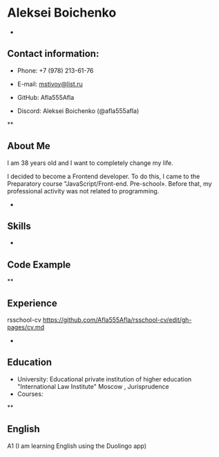 # Aleksei Boichenko

*

## Contact information:
* Phone: +7 (978) 213-61-76

* E-mail: mstivoy@list.ru

* GitHub: Afla555Afla

* Discord: Aleksei Boichenko (@afla555afla)
  
**

## About Me

I am 38 years old and I want to completely change my life. 


I decided to become a Frontend developer. To do this, I came to the Preparatory course "JavaScript/Front-end. Pre-school». Before that, my professional activity was not related to programming.

*

## Skills

*

## Code Example

**

## Experience

rsschool-cv https://github.com/Afla555Afla/rsschool-cv/edit/gh-pages/cv.md

*

## Education

* University: Educational private institution of higher education "International Law Institute" Moscow , Jurisprudence
* Courses:

**

## English
A1 (I am learning English using the Duolingo app)

